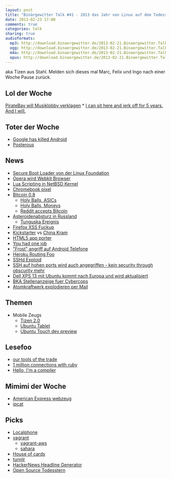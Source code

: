 ```yaml
---
layout: post
title: "Binärgewitter Talk #41 - 2013 das Jahr von Linux auf dem Todesstern"
date: 2013-02-23 17:00
comments: true
categories: talk
sharing: true
audioformats:
  mp3: http://download.binaergewitter.de/2013-02-21.Binaergewitter.Talk.41.mp3
  ogg: http://download.binaergewitter.de/2013-02-21.Binaergewitter.Talk.41.ogg
  m4a: http://download.binaergewitter.de/2013-02-21.Binaergewitter.Talk.41.m4a
  opus: http://download.binaergewitter.de/2013-02-21.Binaergewitter.Talk.41.opus
---
```

aka Tizen aus Stahl. Melden sich dieses mal Marc, Felix und Ingo nach einer Woche Pause zurück.  

## Lol der Woche

[PirateBay will Musiklobby verklagen](http://www.heise.de/newsticker/meldung/Pirate-Bay-will-Musiklobby-wegen-Urheberrechtsverletzung-verklagen-1803873.html )
    * [I can sit here and jerk off for 5 years. And I will.]( http://arstechnica.com/tech-policy/2013/02/pirate-bay-co-founder-i-can-sit-here-and-jerk-off-for-5-years-and-i-will/ )

## Toter der Woche
- [Google has killed Android]( http://www.fabcapo.com/2013/02/google-has-killed-android-brand.html )
- [Posterous](http://www.heise.de/newsticker/meldung/Aus-fuer-Blogging-Dienst-Twitter-stellt-Posterous-ein-1805288.html )

## News
- [Secure Boot Loader von der Linux Foundation]( http://www.computerworld.com/s/article/9236696/Linux_Foundation_releases_secure_boot_loader )
- [Opera wird Webkit Browser](http://my.opera.com/ODIN/blog/300-million-users-and-move-to-webkit )
- [Lua Scripting in NetBSD Kernel]( http://www.phoronix.com/scan.php?page=news_item&px=MTMwMTU#n )
- [Chromebook pixel]( http://techcrunch.com/2013/02/21/google-announces-1299-chromebook-pixel-with-2560x1700-32-12-85-touchscreen-core-i5-cpu-1tb-of-google-drive-storage-optional-lte/ )
- [Bitcoin 0.8]( http://bitcoin.org/releases/2013/02/19/v0.8.0.html )
    * [Holy Balls, ASICs]( http://blockchain.info/charts/hash-rate )
    * [Holy Balls, Moneys]( http://blockchain.info/charts/estimated-transaction-volume-usd?daysAverageString=7 )
    * [Reddit accepts Bitcoin]( http://blog.reddit.com/2013/02/new-gold-payment-options-bitcoin-and.html )
- [Asteroidenabsturz in Russland]( https://plus.google.com/photos/109878753939833020065/albums/5845727081673854433/5845727082879003858?authkey=CJDNjpqvzpvpMg )
    - [Tunguska Ereignis]( http://en.wikipedia.org/wiki/Tunguska_event )
- [Firefox XSS Fuckup]( http://lcamtuf.blogspot.de/2013/02/firefox-https-and-response-code-407.html )
- [Kickstarter]( http://www.kickstarter.com/projects/750308586/stormfly-like-a-pc-on-your-wrist?ref=category ) vs [China Kram]( http://www.chinawholesalegift.com/Electric-Gifts/USB-Memory-Stick/Wristband-USB-flash-drive/Multifunction-Silicone-Gel-Wristband-USB-Flash-Drive-153628673.htm )
- [HTML5 app porter]( http://software.intel.com/en-us/articles/technical-reference-intel-html5-app-porter-tool-beta )
- [You had one job]( http://hadonejob.com/ )
- ["Frost" angriff auf Android Telefone]( http://www.forbes.com/sites/andygreenberg/2013/02/14/frost-attack-unlocks-android-phones-data-by-chilling-its-memory-in-a-freezer/ )
- [Heroku Routing Foo]( http://retrofuturistictech.quora.com/Bouncing-Balls-in-the-Cloud?srid=3UB9&share=1 )
- [SSHd Exploid](http://www.pro-linux.de/news/1/19483/sshd-spam-exploit-befaellt-webmaster-server.html )
- [SSH auf hohen ports wird auch angegriffen - kein security through obscurity mehr]( http://bsdly.blogspot.ca/2013/02/theres-no-protection-in-high-ports.html )
- [Dell XPS 13 mit Ubuntu kommt nach Europa und wird aktualisiert](http://www.pro-linux.de/news/1/19475/dell-xps-13-developer-edition-notebook-aktualisiert.html )
- [BKA Stellenanzeige fuer Cybercops]( https://netzpolitik.org/2013/geleakt-stellenanzeige-des-bka-fur-neue-cybercops/ )
- [Atomkraftwerk explodieren per Mail](http://m.heise.de/tp/blogs/6/153770?from-classic=1 )

## Themen
- Mobile Zeugs
    - [Tizen 2.0](http://www.pro-linux.de/news/1/19468/tizen-20-magnolia-veroeffentlicht.html )
    - [Ubuntu Tablet]( http://www.ubuntu.com/devices/tablet )
    - [Ubuntu Touch dev preview]( https://wiki.ubuntu.com/Touch/Install )

## Lesefoo
- [our tools of the trade]( http://robots.thoughtbot.com/post/42849340481/our-tools-of-the-trade )
- [1 million connections with ruby]( https://speakerdeck.com/slivu/ruby-handling-1-million-concurrent-connections )
- [Hello, I'm a compiler]( http://stackoverflow.com/questions/2684364/why-arent-programs-written-in-assembly-more-often/2685541#2685541 )

## Mimimi der Woche
- [American Express webzeug]( https://twitter.com/rb2k/status/304334997756706816/photo/1 )
- [ipcat]( https://github.com/client9/ipcat/issues?state=open )

## Picks
- [Localphone]( http://www.localphone.com/ )
- [vagrant]()
    * [vagrant-aws]( http://www.hashicorp.com/blog/preview-vagrant-aws.html )
    * [sahara]( https://github.com/jedi4ever/sahara )
- [House of cards]( http://www.slate.com/blogs/moneybox/2013/02/21/house_of_cards_netflix_subscribers_say_the_series_will_make_them_less_likely.html )
- [tunnlr]( http://tunlr.net )
- [HackerNews Headline Generator]( http://www.blarworld.net/hackernewsgen.html )
- [Open Source Todesstern](http://www.kickstarter.com/projects/461687407/kickstarter-open-source-death-star )
